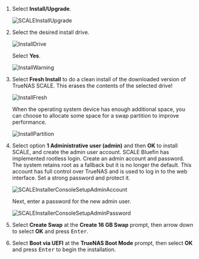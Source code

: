 ---
---

1. Select **Install/Upgrade**.
   
   ![SCALEInstallUpgrade](/images/SCALE/SCALEInstallMainScreen.png "SCALE Install Main Screen")

2. Select the desired install drive.
   
   ![InstallDrive](/images/CORE/12.0/InstallDriveScreen.png "Install Drive Screen")

   Select **Yes**.
   
   ![InstallWarning](/images/CORE/12.0/InstallWarningScreen.png "Install Warning Screen")

3. Select **Fresh Install** to do a clean install of the downloaded version of TrueNAS SCALE.
   This erases the contents of the selected drive!
   
   ![InstallFresh](/images/CORE/12.0/InstallWarningScreen.png "Upgrade or Fresh Install Screen")
   
   When the operating system device has enough additional space, you can choose to allocate some space for a swap partition to improve performance.
   
   ![InstallPartition](/images/CORE/12.0/InstallPartitionScreen.png "Install Partition Screen")

4. Select option **1 Administrative user (admin)** and then **OK** to install SCALE, and create the admin user account. 
   SCALE Bluefin has implemented rootless login. Create an admin account and password. The system retains root as a fallback but it is no longer the default.
   This account has full control over TrueNAS and is used to log in to the web interface.
   Set a strong password and protect it.
   
   ![SCALEInstallerConsoleSetupAdminAccount](/images/SCALE/22.12/SCALEInstallerConsoleSetupAdminAccount.png "Admin User Screen")

   Next, enter a password for the new admin user.

   ![SCALEInstallerConsoleSetupAdminPassword](/images/SCALE/22.12/SCALEInstallerConsoleSetupAdminPassword.png "Install Password Screen")

5. Select **Create Swap** at the **Create 16 GB Swap** prompt, then arrow down to select **OK** and press <kbd>Enter</kbd>.

6. Select **Boot via UEFI** at the **TrueNAS Boot Mode** prompt, then select **OK** and press <kbd>Enter</kbd> to begin the installation.
